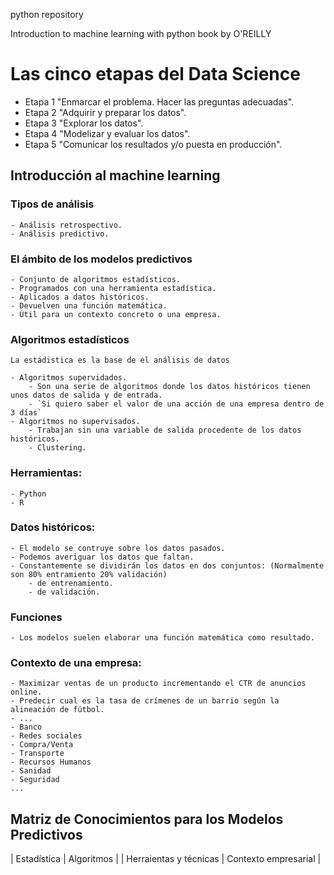 python repository 

Introduction to machine learning with python book by O'REILLY


# Las cinco etapas del Data Science

 - Etapa 1 "Enmarcar el problema. Hacer las preguntas adecuadas".
 - Etapa 2 "Adquirir y preparar los datos".
 - Etapa 3 "Explorar los datos".
 - Etapa 4 "Modelizar y evaluar los datos".
 - Etapa 5 "Comunicar los resultados y/o puesta en producción".

 ## Introducción al machine learning

 ### Tipos de análisis
    - Análisis retrospectivo.
    - Análisis predictivo.

### El ámbito de los modelos predictivos
    - Conjunto de algoritmos estadísticos.
    - Programados con una herramienta estadística.
    - Aplicados a datos históricos.
    - Devuelven una función matemática.
    - Útil para un contexto concreto o una empresa.

### Algoritmos estadísticos
`La estádistica es la base de el análisis de datos`

    - Algoritmos supervidados. 
        - Son una serie de algoritmos donde los datos históricos tienen unos datos de salida y de entrada.
        - `Si quiero saber el valor de una acción de una empresa dentro de 3 días`
    - Algoritmos no supervisados. 
        - Trabajan sin una variable de salida procedente de los datos históricos.
        - Clustering.

### Herramientas:
    - Python
    - R
    
### Datos históricos:
    - El modelo se contruye sobre los datos pasados.
    - Podemos averiguar los datos que faltan.
    - Constantemente se dividirán los datos en dos conjuntos: (Normalmente son 80% entramiento 20% validación)
        - de entrenamiento.
        - de validación.

### Funciones
    - Los modelos suelen elaborar una función matemática como resultado.

### Contexto de una empresa: 
    - Maximizar ventas de un producto incrementando el CTR de anuncios online.
    - Predecir cual es la tasa de crímenes de un barrio según la alineación de fútbol.
    - ...
    - Banco
    - Redes sociales
    - Compra/Venta
    - Transporte
    - Recursos Humanos
    - Sanidad
    - Seguridad
    ...

## Matriz de Conocimientos para los Modelos Predictivos
| Estadística  | Algoritmos |
| Herraientas y técnicas | Contexto empresarial |


